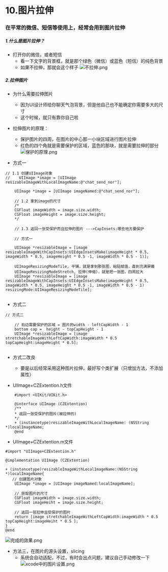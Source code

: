 # 10.图片拉伸

### 在平常的微信、短信等使用上，经常会用到图片拉伸

##### 1.什么是图片拉伸？

- 打开你的微信，或者短信
	+ 看一下文字的背景框，就是那个绿色（微信）或蓝色（短信）的纯色背景
	+ 如果不拉伸，那就会这个样子
	![不拉伸.png](http://upload-images.jianshu.io/upload_images/328309-0706117aa4d4fe53.png?imageMogr2/auto-orient/strip%7CimageView2/2/w/1240)
	
##### 2.拉伸图片

- 为什么需要拉伸图片
	+ 因为UI设计师给你聊天气泡背景，但是他自己也不能确定你需要多大的尺寸
	+ 这个时候，就只有靠你自己啦

- 拉伸图片的原理：
	+ 保护图片的四周，在图片的中心那一小块区域进行图片拉伸
	+ 红色的四个角就是需要保护的区域，蓝色的那块，就是需要拉伸的部分
	![保护的原理.png](http://upload-images.jianshu.io/upload_images/328309-c0c8748f8edae3b3.png?imageMogr2/auto-orient/strip%7CimageView2/2/w/1240)

	
	
- 方式一

```objc
// 1.1 创建UIImage对象
//    UIImage *image = [UIImage resizableImageWithLocalImageName:@"chat_send_nor"];
    
    UIImage *image = [UIImage imageNamed:@"chat_send_nor"];
    
    // 1.2 拿到image的尺寸
    /*
    CGFloat imageWidth = image.size.width;
    CGFloat imageHeight = image.size.height;
    */
    
    // 1.3 返回一张受保护而且拉伸的图片 --->CapInsets:哪些地方要保护
    
    // 方式一
    
    UIImage *resizableImage = [image resizableImageWithCapInsets:UIEdgeInsetsMake(imageHeight * 0.5, imageWidth * 0.5, imageHeight * 0.5 -1, imageWidth * 0.5 - 1)];

    UIImageResizingModeTile, 平铺，就是拿到那张图，粘贴赋值，直到充满屏幕
    UIImageResizingModeStretch, 拉伸(伸缩)，就是把一张图，四周拉大
    UIImage *resizableImage = [image resizableImageWithCapInsets:UIEdgeInsetsMake(imageHeight * 0.5, imageWidth * 0.5, imageHeight * 0.5 -1, imageWidth * 0.5 - 1) resizingMode:UIImageResizingModeTile];
    
```		


- 方式二

```objc
// 方式二
    
    // 右边需要保护的区域 = 图片的width - leftCapWidth - 1
    bottom cap =  height - topCapHeight - 1
    UIImage *resizableImage = [image stretchableImageWithLeftCapWidth:imageWidth * 0.5 topCapHeight:imageHeight * 0.5];
     
```

- 方式二改良
	+ 要是以后经常采用这种图片拉伸，最好写个类扩展（只增加方法，不添加属性）
    
- UIImage+CZExtention.h文件
    
```objc
    #import <UIKit/UIKit.h>

    @interface UIImage (CZExtention)
    /**
    * 返回一张受保护的图片(被拉伸的)
    */
    + (instancetype)resizableImageWithLocalImageName: (NSString *)localImageName;
    @end
```


- UIImage+CZExtention.m文件
    
```objc
#import "UIImage+CZExtention.h"

@implementation UIImage (CZExtention)

+ (instancetype)resizableImageWithLocalImageName:(NSString *)localImageName{
   // 创建图片对象
    UIImage *image = [UIImage imageNamed:localImageName];
    
    // 获取图片的尺寸
    CGFloat imageWidth = image.size.width;
    CGFloat imageHeiht = image.size.height;
    
    // 返回一张拉伸且受保护的图片
    return [image stretchableImageWithLeftCapWidth:imageWidth * 0.5 topCapHeight:imageHeiht * 0.5 ];
}
@end   
```

![完成的效果.png](http://upload-images.jianshu.io/upload_images/328309-9609841f4572d754.png?imageMogr2/auto-orient/strip%7CimageView2/2/w/1240)

- 方法三，在图片的源头设置，slicing
    + 系统会自动适配，不过，有时会出点问题，建议自己手动修改一下
    ![xcode中的图片设置.png](http://upload-images.jianshu.io/upload_images/328309-d0c6a689db757a71.png?imageMogr2/auto-orient/strip%7CimageView2/2/w/1240)

